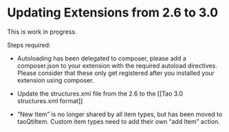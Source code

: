 <!--
author:
    - 'Joel Bout'
created_at: '2014-08-19 14:29:10'
updated_at: '2015-04-13 13:32:00'
tags:
    - 'TAO 3 0'
-->

Updating Extensions from 2.6 to 3.0
===================================

This is work in progress.

Steps required:

-   Autoloading has been delegated to composer, please add a composer.json to your extension with the required autoload directives. Please consider that these only get registered after you installed your extension using composer.

<!-- -->

-   Update the structures.xml file from the 2.6 to the [[Tao 3.0 structures.xml format]]

<!-- -->

-   “New Item” is no longer shared by all item types, but has been moved to taoQtiItem. Custom item types need to add their own “add Item” action.


